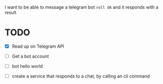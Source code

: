 I want to be able to message a telegram bot `roll d6` and it responds with a result

# TODO
- [x] Read up on Telegram API
- [ ] Get a bot account
- [ ] bot hello world
- [ ] create a service that responds to a chat, by calling an cli command

